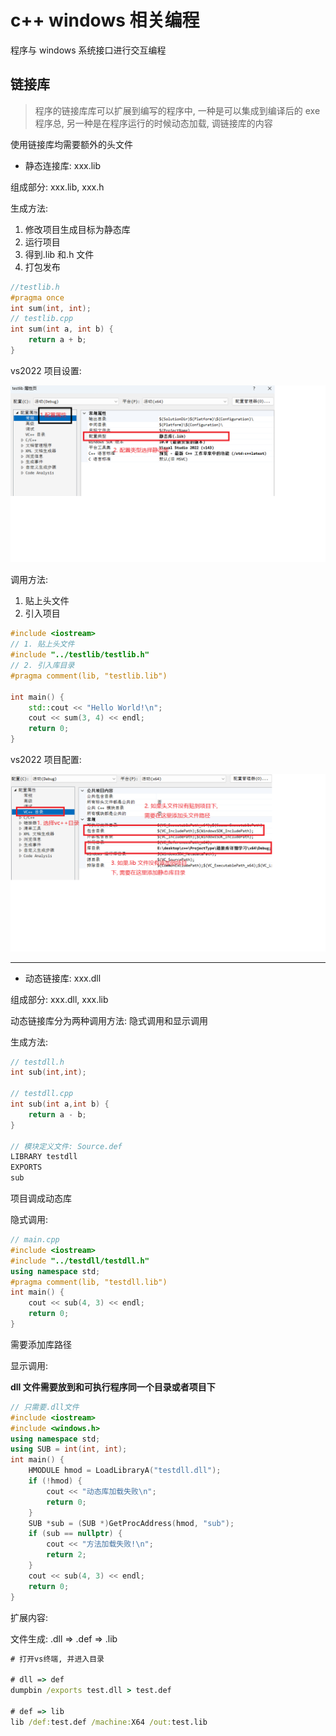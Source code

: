 # c++ windows 相关编程

程序与 windows 系统接口进行交互编程

## 链接库

> 程序的链接库库可以扩展到编写的程序中, 一种是可以集成到编译后的 exe 程序总, 另一种是在程序运行的时候动态加载, 调链接库的内容

使用链接库均需要额外的头文件

- 静态连接库: xxx.lib

组成部分: xxx.lib, xxx.h

生成方法:

1. 修改项目生成目标为静态库
2. 运行项目
3. 得到.lib 和.h 文件
4. 打包发布

```c++
//testlib.h
#pragma once
int sum(int, int);
// testlib.cpp
int sum(int a, int b) {
    return a + b;
}
```

vs2022 项目设置:

![静态库](../img/static-lib-exportpng.png)

调用方法:

1. 贴上头文件
2. 引入项目

```c++
#include <iostream>
// 1. 贴上头文件
#include "../testlib/testlib.h"
// 2. 引入库目录
#pragma comment(lib, "testlib.lib")

int main() {
    std::cout << "Hello World!\n";
    cout << sum(3, 4) << endl;
    return 0;
}
```

vs2022 项目配置:

![](../img/static-lib-import.png)

---

- 动态链接库: xxx.dll

组成部分: xxx.dll, xxx.lib

动态链接库分为两种调用方法: 隐式调用和显示调用

生成方法:

```c++
// testdll.h
int sub(int,int);

// testdll.cpp
int sub(int a,int b) {
    return a - b;
}

// 模块定义文件: Source.def
LIBRARY testdll
EXPORTS
sub
```

项目调成动态库

隐式调用:

```c++
// main.cpp
#include <iostream>
#include "../testdll/testdll.h"
using namespace std;
#pragma comment(lib, "testdll.lib")
int main() {
    cout << sub(4, 3) << endl;
    return 0;
}
```

需要添加库路径

显示调用:

**dll 文件需要放到和可执行程序同一个目录或者项目下**

```c++
// 只需要.dll文件
#include <iostream>
#include <windows.h>
using namespace std;
using SUB = int(int, int);
int main() {
    HMODULE hmod = LoadLibraryA("testdll.dll");
    if (!hmod) {
        cout << "动态库加载失败\n";
        return 0;
    }
    SUB *sub = (SUB *)GetProcAddress(hmod, "sub");
    if (sub == nullptr) {
        cout << "方法加载失败!\n";
        return 2;
    }
    cout << sub(4, 3) << endl;
    return 0;
}
```

扩展内容:

文件生成: .dll => .def => .lib

```cmd
# 打开vs终端, 并进入目录

# dll => def
dumpbin /exports test.dll > test.def

# def => lib
lib /def:test.def /machine:X64 /out:test.lib
```
